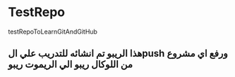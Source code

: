 # TestRepo
testRepoToLearnGitAndGitHub
## هذا الريبو تم انشائه للتدريب علي الpush ورفع اي مشروع من اللوكال ريبو الي الريموت ريبو
